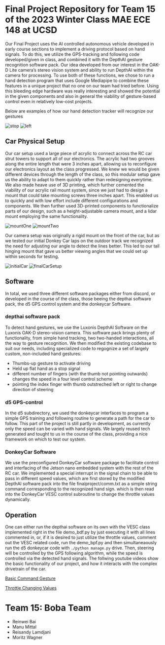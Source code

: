 # Final Project Repository for Team 15 of the 2023 Winter Class MAE ECE 148 at UCSD
Our Final Project uses the AI controlled autonomous vehicle developed in early course sections to implement a driving protocol based on hand signals. To do this, we utilize the GPS-tracking and following code developed/given in class, and combined it with the DepthAI gesture recognition software pack. Our idea developed from our interest in the OAK-D Lite camera’s stereo vision system and ability to run DepthAI within the camera for processing. To use both of these functions, we chose to run a hand detection program that uses Google Mediapipe to combine these features in a unique project that no one on our team had tried before. Using this bleeding edge hardware was really interesting and showed the potential in the given components and also in general the viability of gesture-based control even in relatively low-cost projects. 

Below are examples of how our hand detection tracker will recognize our gestures 

![stop](IMG_8457.png)
![left](IMG_8458.png)

## **Car Physical Setup**
Our car setup used a large piece of acrylic to connect across the RC car strut towers to support all of our electronics. The acrylic had two grooves along the entire length that were 3 inches apart, allowing us to reconfigure our electronics layout as the class progressed. We knew we would be given different devices through the length of the class, so this modular setup gave us the ability to adapt to them quickly rather than redesigning everytime. We also made heave use of 3D printing, which further cemented the viability of our acrylic rail mount system, since we just had to design a mount that could take mounting screws three inches apart. This enabled us to quickly and with low effort include different configurations and components. We then further used 3D-printed components to functionalize parts of our design, such as a height-adjustable camera mount, and a lidar mount employing the same functionality.

![mountOne](mountOne.png)
![mountTwo](mountTwo.png)

Our camera setup was originally a rigid mount on the front of the car, but as we tested our initial Donkey Car laps on the outdoor track we recognized the need for adjusting our angle to detect the lines better. This led to our tall hinging mount that gave us better viewing angles that we could set up within seconds for testing.

![initialCar](initialCar.jpg)
![finalCarSetup](finalCarSetup.jpg)

## **Software**
In total, we used three different software packages either from discord, or developed in the course of the class, those beeing the depthai software pack, the d5 GPS control system and the donkeycar Software.
### depthai software pack
To detect hand gestures, we use the Luxonis DepthAI Software on the Luxonis OAK-D stereo-vision camera. This software pack brings plenty of functionality, from simple hand tracking, two two-handed interactions, all the way to gesture recognition. We then modified the existing codebase to suit our needs, including specialized code to regognize a set of largely custom, non-included hand gestures: 
- Thumbs-up gesture to activate driving
- Held up flat hand as a stop signal 
- different number of fingers (with the thumb not pointing outwards) changes the speed in a four level control scheme
- pointing the index finger with thumb outstreched left or right to change direction of steering 
### d5 GPS-control
In the d5 subdirectory, we used the donkeycar interfaces to program a simple GPS training and following routine to generate a path for the car to follow. This part of the project is still partly in development, as currently only the speed can be varied with hand signals. We largely reused tech generated and tought to us in the course of the class, providing a nice framework on which to test our system.
### DonkeyCar Software
We use the preconfigured DonkeyCar software package to facilitate control and interfacing of the Jetson nano embedded system with the rest of the RC car. We implemented a special interrupt in the signal chain to be able to pass in different speed values, which are first stored by the modified DepthAI software pack into the file finalproject/comm.txt as a simple string command corresponding to the recognized hand sign. which is then read into the DonkeyCar VESC control subroutine to change the throttle values dynamically. 
## Operation
One can either run the depthai software on its own with the VESC class implemented right in the file demo_bdf.py by just executing it with all lines commented in, or, if it is desired to just utilize the throttle values, comment out the VESC related code, run the demo_bpf.py and then simultaneaously run the d5 donkeycar code with `./python manage.py` drive. Then, steering will be controlled by the GPS following algorithm, while the speed is controlled via the detected hand signals. The follwing youtube videos show the basic functionality of our project, and how it interacts with the complex drivetrain of the car.

[Basic Command Gesture](https://youtube.com/shorts/nPKbQDD19eI?feature=share)

[Throttle Changing Values](https://youtube.com/shorts/X83BDGUgH50?feature=share)

# **Team 15: Boba Team**
- Reinwei Bai
- Manu Mittal
- Reisandy Lamdjani
- Moritz Wagner
